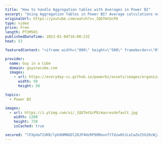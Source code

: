 ```yaml
---
title: "How to handle Aggregation tables with Averages in Power BI"
excerpt: "Using Aggregation Tables in Power BI? Average calculations not working because they aren't hitting the agg? Patrick explains why this is happening and how you can correct it to get the expected result.  📢 Become a member: https://guyinacu.be/membership \r \r *******************\r \r Want to take your Power"
originalUrl: https://youtube.com/watch?v=_1QGTmtGcP8
type: video
price: Free
length: PT3M56S
publishedDateTime: 2023-01-04T16:00:23Z
heat: 53

featuredContent: "<iframe width=\"800\" height=\"500\" frameborder=\"0\" src=\"https://www.youtube.com/embed/_1QGTmtGcP8\" allow=\"accelerometer; autoplay; encrypted-media; gyroscope; picture-in-picture\" allowfullscreen></iframe>"

provider:
  name: Guy in a Cube
  domain: guyinacube.com
  images:
    - url: https://everyday-cc.github.io/powerbi/assets/images/organizations/guyinacube.com-50x50.jpg
      width: 50
      height: 50

topics:
  - Power BI

images:
  - url: https://i.ytimg.com/vi/_1QGTmtGcP8/maxresdefault.jpg
    width: 1280
    height: 720
    isCached: true

secured: "lFXpdaT2VKR/lphOHMNGDl2OJP4HzRP9OMoxnftTdzw6hJLeCwZe25X20cWj2OLA30zP75b2JWXCJV6TdJyrp1S4HqDeuBMEiBgCNDRcdvCD9YwbA8H4xzBzGR10cVcsQvIPYRFzwE6IZidAF06WG/BNcbas9Or3EsmgUWosZyL/pP7SGI92wwWmaWRJ/it2HqrBqopLdER9KJhkzDpxQafR0kbNvNJw5JAU7QSZSNdT80YTpycLBzj1nXtkU96XrB71nNkRdt+J2LlzO5EiF/65G0WOWpfowIVINcMXbQar0FYbYiYaMvWW3u31nM0coMi9sF3QH9Pp/gaH1zTnJzIphbbIfGPQs9N1Vw2QWnVhweLDqr5YB0tc9pHkopzBm5mG09gC7eYQ6FbeXmVd7vHwXzNI1IjxuMPHdvcUA4c=;TEZy95x/HnZKYuqrHAsHYw=="
---
```


